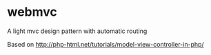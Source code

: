 # webmvc
A light mvc design pattern with automatic routing

Based on http://php-html.net/tutorials/model-view-controller-in-php/
